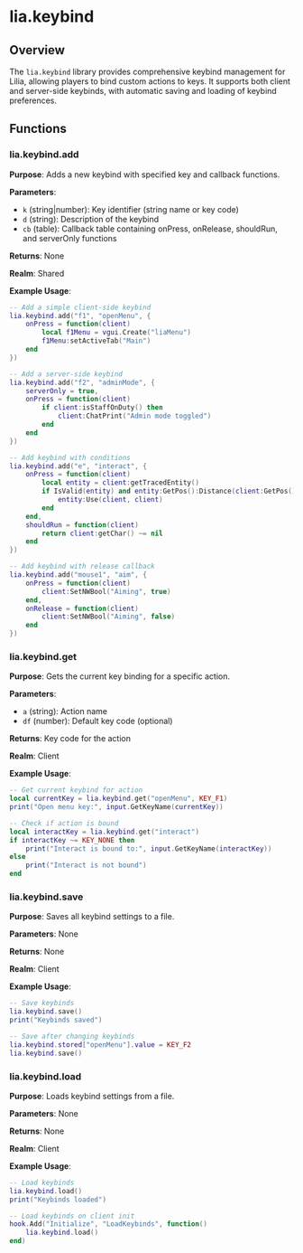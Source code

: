 # lia.keybind

## Overview
The `lia.keybind` library provides comprehensive keybind management for Lilia, allowing players to bind custom actions to keys. It supports both client and server-side keybinds, with automatic saving and loading of keybind preferences.

## Functions

### lia.keybind.add
**Purpose**: Adds a new keybind with specified key and callback functions.

**Parameters**:
- `k` (string|number): Key identifier (string name or key code)
- `d` (string): Description of the keybind
- `cb` (table): Callback table containing onPress, onRelease, shouldRun, and serverOnly functions

**Returns**: None

**Realm**: Shared

**Example Usage**:
```lua
-- Add a simple client-side keybind
lia.keybind.add("f1", "openMenu", {
    onPress = function(client)
        local f1Menu = vgui.Create("liaMenu")
        f1Menu:setActiveTab("Main")
    end
})

-- Add a server-side keybind
lia.keybind.add("f2", "adminMode", {
    serverOnly = true,
    onPress = function(client)
        if client:isStaffOnDuty() then
            client:ChatPrint("Admin mode toggled")
        end
    end
})

-- Add keybind with conditions
lia.keybind.add("e", "interact", {
    onPress = function(client)
        local entity = client:getTracedEntity()
        if IsValid(entity) and entity:GetPos():Distance(client:GetPos()) < 100 then
            entity:Use(client, client)
        end
    end,
    shouldRun = function(client)
        return client:getChar() ~= nil
    end
})

-- Add keybind with release callback
lia.keybind.add("mouse1", "aim", {
    onPress = function(client)
        client:SetNWBool("Aiming", true)
    end,
    onRelease = function(client)
        client:SetNWBool("Aiming", false)
    end
})
```

### lia.keybind.get
**Purpose**: Gets the current key binding for a specific action.

**Parameters**:
- `a` (string): Action name
- `df` (number): Default key code (optional)

**Returns**: Key code for the action

**Realm**: Client

**Example Usage**:
```lua
-- Get current keybind for action
local currentKey = lia.keybind.get("openMenu", KEY_F1)
print("Open menu key:", input.GetKeyName(currentKey))

-- Check if action is bound
local interactKey = lia.keybind.get("interact")
if interactKey ~= KEY_NONE then
    print("Interact is bound to:", input.GetKeyName(interactKey))
else
    print("Interact is not bound")
end
```

### lia.keybind.save
**Purpose**: Saves all keybind settings to a file.

**Parameters**: None

**Returns**: None

**Realm**: Client

**Example Usage**:
```lua
-- Save keybinds
lia.keybind.save()
print("Keybinds saved")

-- Save after changing keybinds
lia.keybind.stored["openMenu"].value = KEY_F2
lia.keybind.save()
```

### lia.keybind.load
**Purpose**: Loads keybind settings from a file.

**Parameters**: None

**Returns**: None

**Realm**: Client

**Example Usage**:
```lua
-- Load keybinds
lia.keybind.load()
print("Keybinds loaded")

-- Load keybinds on client init
hook.Add("Initialize", "LoadKeybinds", function()
    lia.keybind.load()
end)
```
